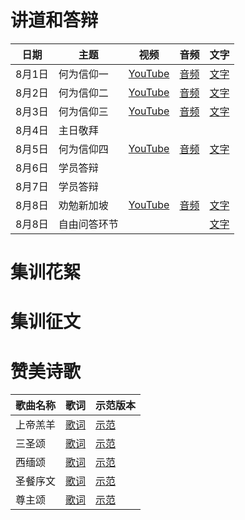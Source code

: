 
# 讲道和答辩

|日期|主题|视频|音频|文字|
|-------|-------------|------------|--------------|---------------|
|8月1日|何为信仰一|[YouTube](https://www.youtube.com/watch?v=-2ZYWbgL0KA&t=603s)|[音频](https://carmelbible.sgp1.digitaloceanspaces.com/csmp2024/0101_f.mp3)|[文字]()|
|8月2日|何为信仰二|[YouTube]()|[音频](https://carmelbible.sgp1.digitaloceanspaces.com/csmp2024/0201_f.mp3)|[文字]()|
|8月3日|何为信仰三|[YouTube]()|[音频](https://carmelbible.sgp1.digitaloceanspaces.com/csmp2024/0301_f.mp3)|[文字]()|
|8月4日|主日敬拜||||
|8月5日|何为信仰四|[YouTube]()|[音频]()|[文字]()|
|8月6日|学员答辩||||
|8月7日|学员答辩||||
|8月8日|劝勉新加坡|[YouTube](https://www.youtube.com/watch?v=BFMUjauh__s&t=1195s)|[音频]()|[文字]()|
|8月8日|自由问答环节|||[文字](0802.md)|

# 集训花絮

# 集训征文

# 赞美诗歌

|歌曲名称|歌词|示范版本|
|------|-----------|--------------|
|上帝羔羊|[歌词](https://carmelbible.sgp1.digitaloceanspaces.com/%E8%B5%9E%E7%BE%8E%E8%AF%97/%E4%B8%8A%E5%B8%9D%E7%BE%94%E7%BE%8A.jpg)|[示范](https://carmelbible.sgp1.digitaloceanspaces.com/%E8%B5%9E%E7%BE%8E%E8%AF%97/%E4%B8%8A%E5%B8%9D%E7%BE%94%E7%BE%8A.mp3)|
|三圣颂|[歌词](https://carmelbible.sgp1.digitaloceanspaces.com/%E8%B5%9E%E7%BE%8E%E8%AF%97/%E4%B8%89%E5%9C%A3%E9%A2%82.jpg)|[示范](https://carmelbible.sgp1.digitaloceanspaces.com/%E8%B5%9E%E7%BE%8E%E8%AF%97/%E4%B8%89%E5%9C%A3%E9%A2%82.mp3)|
|西缅颂|[歌词](https://carmelbible.sgp1.digitaloceanspaces.com/%E8%B5%9E%E7%BE%8E%E8%AF%97/%E8%A5%BF%E7%BC%85%E9%A2%82.jpg)|[示范](https://carmelbible.sgp1.digitaloceanspaces.com/%E8%B5%9E%E7%BE%8E%E8%AF%97/%E8%A5%BF%E9%9D%A2%E9%A2%82.mp3)|
|圣餐序文|[歌词](https://carmelbible.sgp1.digitaloceanspaces.com/%E8%B5%9E%E7%BE%8E%E8%AF%97/%E5%9C%A3%E9%A4%90%E5%BA%8F%E6%96%87.jpg)|[示范](https://carmelbible.sgp1.digitaloceanspaces.com/%E8%B5%9E%E7%BE%8E%E8%AF%97/%E5%9C%A3%E9%A4%90%E5%BA%8F%E6%96%87.mp3)|
|尊主颂|[歌词](https://carmelbible.sgp1.digitaloceanspaces.com/%E8%B5%9E%E7%BE%8E%E8%AF%97/%E5%9C%A3%E9%A4%90%E5%BA%8F%E6%96%87.jpg)|[示范](https://carmelbible.sgp1.digitaloceanspaces.com/%E8%B5%9E%E7%BE%8E%E8%AF%97/%E5%9C%A3%E9%A4%90%E5%BA%8F%E6%96%87.mp3)|
